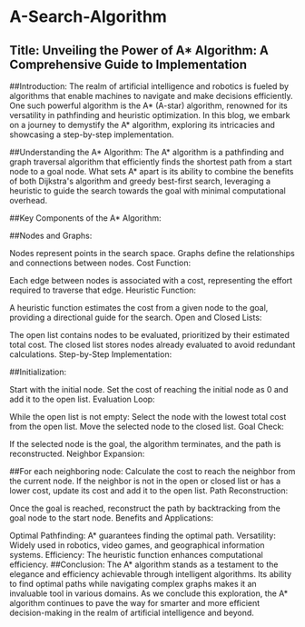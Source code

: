 # A-Search-Algorithm

## Title: Unveiling the Power of A* Algorithm: A Comprehensive Guide to Implementation

##Introduction:
The realm of artificial intelligence and robotics is fueled by algorithms that enable machines to navigate and make decisions efficiently. One such powerful algorithm is the A* (A-star) algorithm, renowned for its versatility in pathfinding and heuristic optimization. In this blog, we embark on a journey to demystify the A* algorithm, exploring its intricacies and showcasing a step-by-step implementation.

##Understanding the A* Algorithm:
The A* algorithm is a pathfinding and graph traversal algorithm that efficiently finds the shortest path from a start node to a goal node. What sets A* apart is its ability to combine the benefits of both Dijkstra's algorithm and greedy best-first search, leveraging a heuristic to guide the search towards the goal with minimal computational overhead.

##Key Components of the A* Algorithm:

##Nodes and Graphs:

Nodes represent points in the search space.
Graphs define the relationships and connections between nodes.
Cost Function:

Each edge between nodes is associated with a cost, representing the effort required to traverse that edge.
Heuristic Function:

A heuristic function estimates the cost from a given node to the goal, providing a directional guide for the search.
Open and Closed Lists:

The open list contains nodes to be evaluated, prioritized by their estimated total cost.
The closed list stores nodes already evaluated to avoid redundant calculations.
Step-by-Step Implementation:

##Initialization:

Start with the initial node.
Set the cost of reaching the initial node as 0 and add it to the open list.
Evaluation Loop:

While the open list is not empty:
Select the node with the lowest total cost from the open list.
Move the selected node to the closed list.
Goal Check:

If the selected node is the goal, the algorithm terminates, and the path is reconstructed.
Neighbor Expansion:

##For each neighboring node:
Calculate the cost to reach the neighbor from the current node.
If the neighbor is not in the open or closed list or has a lower cost, update its cost and add it to the open list.
Path Reconstruction:

Once the goal is reached, reconstruct the path by backtracking from the goal node to the start node.
Benefits and Applications:

Optimal Pathfinding: A* guarantees finding the optimal path.
Versatility: Widely used in robotics, video games, and geographical information systems.
Efficiency: The heuristic function enhances computational efficiency.
##Conclusion:
The A* algorithm stands as a testament to the elegance and efficiency achievable through intelligent algorithms. Its ability to find optimal paths while navigating complex graphs makes it an invaluable tool in various domains. As we conclude this exploration, the A* algorithm continues to pave the way for smarter and more efficient decision-making in the realm of artificial intelligence and beyond.
